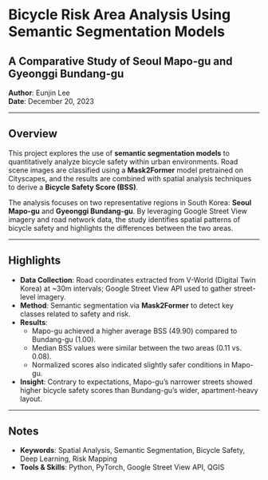 # Bicycle Risk Area Analysis Using Semantic Segmentation Models  
## A Comparative Study of Seoul Mapo-gu and Gyeonggi Bundang-gu

**Author**: Eunjin Lee  
**Date**: December 20, 2023  

---

## Overview
This project explores the use of **semantic segmentation models** to quantitatively analyze bicycle safety within urban environments. Road scene images are classified using a **Mask2Former** model pretrained on Cityscapes, and the results are combined with spatial analysis techniques to derive a **Bicycle Safety Score (BSS)**.  

The analysis focuses on two representative regions in South Korea: **Seoul Mapo-gu** and **Gyeonggi Bundang-gu**. By leveraging Google Street View imagery and road network data, the study identifies spatial patterns of bicycle safety and highlights the differences between the two areas.  

---

## Highlights
- **Data Collection**: Road coordinates extracted from V-World (Digital Twin Korea) at ~30m intervals; Google Street View API used to gather street-level imagery.  
- **Method**: Semantic segmentation via **Mask2Former** to detect key classes related to safety and risk.  
- **Results**:  
  - Mapo-gu achieved a higher average BSS (49.90) compared to Bundang-gu (1.00).  
  - Median BSS values were similar between the two areas (0.11 vs. 0.08).  
  - Normalized scores also indicated slightly safer conditions in Mapo-gu.  
- **Insight**: Contrary to expectations, Mapo-gu’s narrower streets showed higher bicycle safety scores than Bundang-gu’s wider, apartment-heavy layout.  

---

## Notes
- **Keywords**: Spatial Analysis, Semantic Segmentation, Bicycle Safety, Deep Learning, Risk Mapping  
- **Tools & Skills**: Python, PyTorch, Google Street View API, QGIS  
